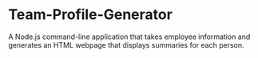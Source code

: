 # Team-Profile-Generator
A Node.js command-line application that takes employee information and generates an HTML webpage that displays summaries for each person.
